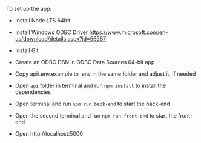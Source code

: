 To set up the app:
- Install Node LTS 64bit
- Install Windows ODBC Driver https://www.microsoft.com/en-us/download/details.aspx?id=56567
- Install Git

- Create an ODBC DSN in ODBC Data Sources 64-bit app
- Copy api/.env.example to .env in the same folder and adjust it, if needed
- Open `api` folder in terminal and run `npm install` to install the dependencies
- Open terminal and run `npm run back-end` to start the back-end
- Open the second terminal and run `npm run front-end` to start the front-end
- Open http://localhost:5000
